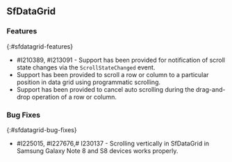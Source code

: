 ## SfDataGrid

### Features
{:#sfdatagrid-features}

* \#I210389, #I213091 - Support has been provided for notification of scroll state changes via the `ScrollStateChanged` event.
* Support has been provided to scroll a row or column to a particular position in data grid using programmatic scrolling.
* Support has been provided to cancel auto scrolling during the drag-and-drop operation of a row or column.

### Bug Fixes
{:#sfdatagrid-bug-fixes}

* \#I225015, #I227676,# I230137 - Scrolling vertically in SfDataGrid in Samsung Galaxy Note 8 and S8 devices works properly.
